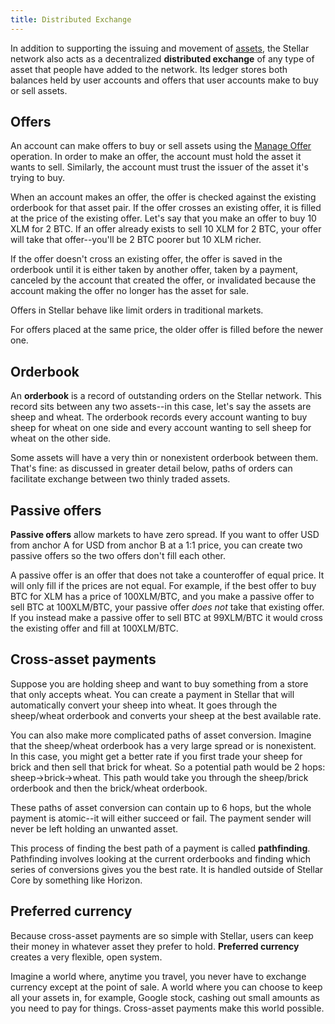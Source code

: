 ```yaml
---
title: Distributed Exchange
---
```



In addition to supporting the issuing and movement of [assets](./assets.md), the Stellar network also acts as a decentralized **distributed exchange**
of any type of asset that people have added to the network. Its ledger stores both balances held by user accounts and offers that user accounts make to buy or sell assets.

## Offers
An account can make offers to buy or sell assets using the [Manage Offer](./list-of-operations.md#manage-offer) operation.
In order to make an offer, the account must hold the asset it wants to sell. Similarly, the account must trust the issuer of the asset it's trying to buy.

When an account makes an offer, the offer is checked against the existing orderbook for that asset pair. If the offer crosses
an existing offer, it is filled at the price of the existing offer. Let's say that you make an offer to buy 10 XLM for 2 BTC. If an offer already
exists to sell 10 XLM for 2 BTC, your offer will take that offer--you'll be 2 BTC poorer but 10 XLM richer.

If the offer doesn't cross an existing offer, the offer is saved in the orderbook until it is either taken by another offer,
taken by a payment, canceled by the account that created the offer, or invalidated because the account making the offer no longer has the asset for sale.

Offers in Stellar behave like limit orders in traditional markets. 

For offers placed at the same price, the older offer is filled before the newer one.  

## Orderbook
An **orderbook** is a record of outstanding orders on the Stellar network. This record sits between any two assets--in this case,
let's say the assets are sheep and wheat. The orderbook records every account wanting to buy sheep for wheat on one side and every account wanting to sell sheep for wheat on the other side.

Some assets will have a very thin or nonexistent orderbook between them. That's fine: as discussed in greater detail below, paths of orders can facilitate exchange between two thinly traded assets.


## Passive offers
**Passive offers** allow markets to have zero spread. If you want to offer USD from anchor A for USD from anchor B at a 1:1 price, you can create two passive offers so the two offers don't fill each other.

A passive offer is an offer that does not take a counteroffer of equal price. It will only fill if the prices are not equal.
For example, if the best offer to buy BTC for XLM has a price of 100XLM/BTC, and you make a passive offer to sell BTC at 100XLM/BTC, your passive offer *does not* take that existing offer.
If you instead make a passive offer to sell BTC at 99XLM/BTC it would cross the existing offer and fill at 100XLM/BTC.


## Cross-asset payments
Suppose you are holding sheep and want to buy something from a store that only accepts wheat. You can create a payment in
Stellar that will automatically convert your sheep into wheat. It goes through the sheep/wheat orderbook and converts your sheep at the best available rate.

You can also make more complicated paths of asset conversion. Imagine that the sheep/wheat orderbook has a very large spread
or is nonexistent. In this case, you might get a better rate if you first trade your sheep for brick and then sell that brick for wheat.
So a potential path would be 2 hops: sheep->brick->wheat. This path would take you through the sheep/brick orderbook and then the brick/wheat orderbook.

These paths of asset conversion can contain up to 6 hops, but the whole payment is atomic--it will either succeed or fail. The payment sender will never be left holding an unwanted asset.

This process of finding the best path of a payment is called **pathfinding**. Pathfinding involves looking at the current
orderbooks and finding which series of conversions gives you the best rate. It is handled outside of Stellar Core by something like Horizon.


## Preferred currency
Because cross-asset payments are so simple with Stellar, users can keep their money in whatever asset they prefer to hold. **Preferred currency** creates a very flexible, open system. 

Imagine a world where, anytime you travel, you never have to exchange currency except at the point of sale. A world where
you can choose to keep all your assets in, for example, Google stock, cashing out small amounts as you need to pay for things. Cross-asset payments make this world possible.



